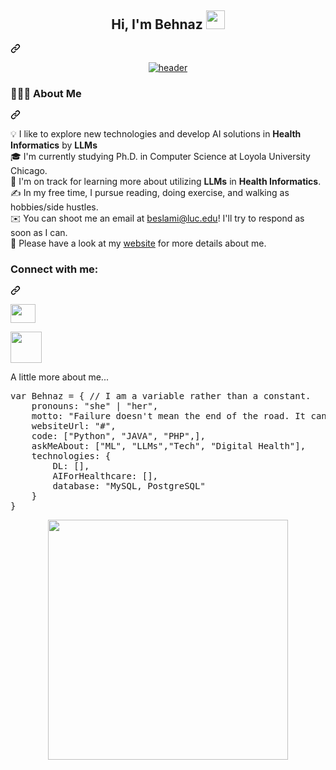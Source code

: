 
<article class="markdown-body entry-content container-lg f5" itemprop="text"><div class="markdown-heading" dir="auto"><h1 align="center" class="heading-element" dir="auto">Hi, I'm Behnaz <a target="_blank" rel="noopener noreferrer nofollow" href="https://raw.githubusercontent.com/iampavangandhi/iampavangandhi/master/gifs/Hi.gif"><img width="30px" src="https://raw.githubusercontent.com/iampavangandhi/iampavangandhi/master/gifs/Hi.gif" data-animated-image="" style="max-width: 100%;"></a></h1><a id="user-content-hi-im-behnaz" class="anchor" aria-label="Permalink: Hi, I'm Behnaz" href="#hi-im-behnaz"><svg class="octicon octicon-link" viewBox="0 0 16 16" version="1.1" width="16" height="16" aria-hidden="true"><path d="m7.775 3.275 1.25-1.25a3.5 3.5 0 1 1 4.95 4.95l-2.5 2.5a3.5 3.5 0 0 1-4.95 0 .751.751 0 0 1 .018-1.042.751.751 0 0 1 1.042-.018 1.998 1.998 0 0 0 2.83 0l2.5-2.5a2.002 2.002 0 0 0-2.83-2.83l-1.25 1.25a.751.751 0 0 1-1.042-.018.751.751 0 0 1-.018-1.042Zm-4.69 9.64a1.998 1.998 0 0 0 2.83 0l1.25-1.25a.751.751 0 0 1 1.042.018.751.751 0 0 1 .018 1.042l-1.25 1.25a3.5 3.5 0 1 1-4.95-4.95l2.5-2.5a3.5 3.5 0 0 1 4.95 0 .751.751 0 0 1-.018 1.042.751.751 0 0 1-1.042.018 1.998 1.998 0 0 0-2.83 0l-2.5 2.5a1.998 1.998 0 0 0 0 2.83Z"></path></svg></a></div>
  
<div align="center" dir="auto">
<p dir="auto"><a target="_blank" rel="noopener noreferrer nofollow" href="https://user-images.githubusercontent.com/53329034/123502306-0fcdfc80-d669-11eb-87e4-d24cccfbbd00.gif"><img src="https://user-images.githubusercontent.com/53329034/123502306-0fcdfc80-d669-11eb-87e4-d24cccfbbd00.gif" alt="header" data-animated-image="" style="max-width: 100%;"></a></p>
</div>

<div class="markdown-heading" dir="auto"><h3 class="heading-element" dir="auto">👨🏻‍💻  About Me</h3><a id="user-content--about-me" class="anchor" aria-label="Permalink: 👨🏻‍💻  About Me" href="#-about-me"><svg class="octicon octicon-link" viewBox="0 0 16 16" version="1.1" width="16" height="16" aria-hidden="true"><path d="m7.775 3.275 1.25-1.25a3.5 3.5 0 1 1 4.95 4.95l-2.5 2.5a3.5 3.5 0 0 1-4.95 0 .751.751 0 0 1 .018-1.042.751.751 0 0 1 1.042-.018 1.998 1.998 0 0 0 2.83 0l2.5-2.5a2.002 2.002 0 0 0-2.83-2.83l-1.25 1.25a.751.751 0 0 1-1.042-.018.751.751 0 0 1-.018-1.042Zm-4.69 9.64a1.998 1.998 0 0 0 2.83 0l1.25-1.25a.751.751 0 0 1 1.042.018.751.751 0 0 1 .018 1.042l-1.25 1.25a3.5 3.5 0 1 1-4.95-4.95l2.5-2.5a3.5 3.5 0 0 1 4.95 0 .751.751 0 0 1-.018 1.042.751.751 0 0 1-1.042.018 1.998 1.998 0 0 0-2.83 0l-2.5 2.5a1.998 1.998 0 0 0 0 2.83Z"></path></svg></a></div>
<p dir="auto">💡  I like to explore new technologies and develop AI solutions in <b> Health Informatics</b> by <b>LLMs</b><br>
🎓  I'm currently studying Ph.D. in Computer Science at Loyola University Chicago.<br>
🌱  I'm on track for learning more about utilizing <b>LLMs</b> in <b>Health Informatics</b>.<br>
✍️  In my free time, I pursue reading, doing exercise, and walking as hobbies/side hustles.<br>
✉️  You can shoot me an email at <a href="mailto:beslami@luc.edu">beslami@luc.edu</a>! I'll try to respond as soon as I can.<br>
📄  Please have a look at my <a href="#" rel="nofollow">website</a> for more details about me.</p>
<div class="markdown-heading" dir="auto"><h3 align="left" class="heading-element" dir="auto">Connect with me:</h3><a id="user-content-connect-with-me" class="anchor" aria-label="Permalink: Connect with me:" href="#connect-with-me"><svg class="octicon octicon-link" viewBox="0 0 16 16" version="1.1" width="16" height="16" aria-hidden="true"><path d="m7.775 3.275 1.25-1.25a3.5 3.5 0 1 1 4.95 4.95l-2.5 2.5a3.5 3.5 0 0 1-4.95 0 .751.751 0 0 1 .018-1.042.751.751 0 0 1 1.042-.018 1.998 1.998 0 0 0 2.83 0l2.5-2.5a2.002 2.002 0 0 0-2.83-2.83l-1.25 1.25a.751.751 0 0 1-1.042-.018.751.751 0 0 1-.018-1.042Zm-4.69 9.64a1.998 1.998 0 0 0 2.83 0l1.25-1.25a.751.751 0 0 1 1.042.018.751.751 0 0 1 .018 1.042l-1.25 1.25a3.5 3.5 0 1 1-4.95-4.95l2.5-2.5a3.5 3.5 0 0 1 4.95 0 .751.751 0 0 1-.018 1.042.751.751 0 0 1-1.042.018 1.998 1.998 0 0 0-2.83 0l-2.5 2.5a1.998 1.998 0 0 0 0 2.83Z"></path></svg></a></div>
<p align="left" dir="auto">
  <a href="https://www.linkedin.com/in/behnaz-eslami-3b800055/" rel="nofollow"><img align="center" src="https://raw.githubusercontent.com/rahuldkjain/github-profile-readme-generator/master/src/images/icons/Social/linked-in-alt.svg" height="30" width="40" style="max-width: 100%;"></a>

</p><div align="center" dir="auto">
</div>

<p dir="auto"><a target="_blank" rel="noopener noreferrer nofollow" href="https://camo.githubusercontent.com/6f9296a4c8b352a3a335f257ccf592c010c5f578a17a2f8d7ef407efe5dbe6a9/68747470733a2f2f6d656469612e67697068792e636f6d2f6d656469612f56674344417a634b767352364f4d307557672f67697068792e676966"><img src="https://camo.githubusercontent.com/6f9296a4c8b352a3a335f257ccf592c010c5f578a17a2f8d7ef407efe5dbe6a9/68747470733a2f2f6d656469612e67697068792e636f6d2f6d656469612f56674344417a634b767352364f4d307557672f67697068792e676966" width="50" data-animated-image="" data-canonical-src="https://media.giphy.com/media/VgCDAzcKvsR6OM0uWg/giphy.gif" style="max-width: 100%;"></a></p> 

A little more about me...
<div class="highlight highlight-source-js notranslate position-relative overflow-auto" dir="auto" data-snippet-clipboard-copy-content="var Behnaz = { // I am a variable rather than a constant.
    pronouns: &quot;he&quot; | &quot;him&quot;,
    motto: &quot;The Programmers of Tomorrow are the Wizards of the Future.&quot;,
    websiteUrl: &quot;#&quot;,
    code: [&quot;Python&quot;, &quot;MATLAB&quot;, &quot;R&quot;, &quot;C++&quot;, &quot;C&quot;],
    askMeAbout: [&quot;ML&quot;, &quot;Tech&quot;, &quot;Digital Health&quot;],
    technologies: {
        DL: [],
        AIForHealthcare: [],
        database: &quot;MySQL, PostgreSQL&quot;
    }
}"><pre><span class="pl-k">var</span> <span class="pl-v">Behnaz</span> <span class="pl-c1">=</span> <span class="pl-kos">{</span> <span class="pl-c">// I am a variable rather than a constant.</span>
    <span class="pl-c1">pronouns</span>: <span class="pl-s">"she"</span> <span class="pl-c1">|</span> <span class="pl-s">"her"</span><span class="pl-kos">,</span>
    <span class="pl-c1">motto</span>: <span class="pl-s">"Failure doesn't mean the end of the road. It can lay the groundwork for something even greater."</span><span class="pl-kos">,</span>
    <span class="pl-c1">websiteUrl</span>: <span class="pl-s">"#"</span><span class="pl-kos">,</span>
    <span class="pl-c1">code</span>: <span class="pl-kos">[</span><span class="pl-s">"Python"</span><span class="pl-kos">,</span> <span class="pl-s">"JAVA"</span><span class="pl-kos">,</span> <span class="pl-s">"PHP"</span><span class="pl-kos">,</span><span class="pl-kos">]</span><span class="pl-kos">,</span>
    <span class="pl-c1">askMeAbout</span>: <span class="pl-kos">[</span><span class="pl-s">"ML"</span><span class="pl-kos">,</span> <span class="pl-s">"LLMs"</span><span class="pl-kos">,</span><span class="pl-s">"Tech"</span><span class="pl-kos">,</span> <span class="pl-s">"Digital Health"</span><span class="pl-kos">]</span><span class="pl-kos">,</span>
    <span class="pl-c1">technologies</span>: <span class="pl-kos">{</span>
        <span class="pl-c1">DL</span>: <span class="pl-kos">[</span><span class="pl-kos">]</span><span class="pl-kos">,</span>
        <span class="pl-c1">AIForHealthcare</span>: <span class="pl-kos">[</span><span class="pl-kos">]</span><span class="pl-kos">,</span>
        <span class="pl-c1">database</span>: <span class="pl-s">"MySQL, PostgreSQL"</span>
    <span class="pl-kos">}</span>
<span class="pl-kos">}</span></pre></div>

<div align="center" dir="auto">
<a target="_blank" rel="noopener noreferrer nofollow" href="https://miro.medium.com/v2/resize:fit:875/0*yBvA5CnEX3Sd4aod.gif"><img align="center" style="width: 24rem; max-width: 100%;" src="https://miro.medium.com/v2/resize:fit:875/0*yBvA5CnEX3Sd4aod.gif" data-animated-image=""></a>
</div>


<!--
**behnazeslami/behnazeslami** is a ✨ _special_ ✨ repository because its `README.md` (this file) appears on your GitHub profile.

Here are some ideas to get you started:

- 🔭 I’m currently working on ...
- 🌱 I’m currently learning ...
- 👯 I’m looking to collaborate on ...
- 🤔 I’m looking for help with ...
- 💬 Ask me about ...
- 📫 How to reach me: ...
- 😄 Pronouns: ...
- ⚡ Fun fact: ...
-->


<!--
**behnazeslami/behnazeslami** is a ✨ _special_ ✨ repository because its `README.md` (this file) appears on your GitHub profile.

Here are some ideas to get you started:

- 🔭 I’m currently working on ...
- 🌱 I’m currently learning ...
- 👯 I’m looking to collaborate on ...
- 🤔 I’m looking for help with ...
- 💬 Ask me about ...
- 📫 How to reach me: ...
- 😄 Pronouns: ...
- ⚡ Fun fact: ...
-->
